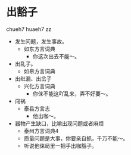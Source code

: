 # 出豁子
chueh7 huaeh7 zz
+ 发生问题，发生事故。
  * 如东方言词典
    - 你这次出去不能～。
+ 出乱子。
  * 如皋方言词典
+ 出纰漏、出岔子
  * 兴化方言词典
    - 你俫不能这吖乱来，弄不好要～。
+ 闯祸
  * 泰县方言志
    - 他出咖～。
+ 器物产生缺口，比喻出现问题或者麻烦
  * 泰州方言词典4
  - 质量问题是大事，你要亲自抓，千万不能～。
  - 听说他俫局里一把手出咖豁子。
